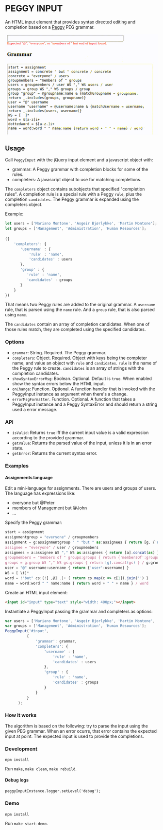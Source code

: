 # PEGGY INPUT

An HTML input element that provides syntax directed editing and completion based on a [Peggy](https://peggyjs.org/) PEG grammar.

![PeggyInput](docs/peggy-input.gif)

## Usage

Call `PeggyInput` with the jQuery input element and a javascript object with:

- grammar: A Peggy grammar with completion blocks for some of the rules.
- completers: A javascript object to use for matching completions.

The `completers` object contains subobjects that specified "completion rules".
A completion rule is a special rule with a Peggy `rule`, plus the completion `candidates`.
The Peggy grammar is expanded using the completers object.

Example:

```javascript
let users = ['Mariano Montone', 'Asgeir Bjørlykke', 'Martin Montone'];
let groups = ['Management', 'Administration', 'Human Resources'];

({
    'completers': {
       'username' : {
           'rule' : 'name',
           'candidates' : users
       },
       'group' : {
          'rule' : 'name',
          'candidates' : groups
       }
    }
})
```

That means two Peggy rules are added to the original grammar.
A `username` rule, that is parsed using the `name` rule.
And a `group` rule, that is also parsed using `name`.

The `candidates` contain an array of completion candidates.
When one of those rules match, they are completed using the specified candidates.

### Options
- `grammar`: String. Required. The Peggy grammar.
- `completers`: Object. Required. Object with keys being the completer name, and value an object with `rule` and `candidates`. `rule` is the name of the Peggy rule to create. `candidates` is an array of strings with the completion candidates.
- `showSyntaxErrorMsg`: Boolean. Optional. Default is `true`. When enabled show the syntax errors below the HTML input.
- `onChange`: Function. Optional. A function handler that is invoked with the PeggyInput instance as argument when there's a change.
- `errorMsgFormatter`. Function. Optional. A function that takes a PeggyInput instance and a Peggy SyntaxError and should return a string used a error message.

### API
- `isValid`: Returns `true` iff the current input value is a valid expression according to the provided grammar.
- `getValue`: Returns the parsed value of the input, unless it is in an error state.
- `getError`: Returns the current syntax error.

### Examples

#### Assignments language

Edit a mini-language for assignments. There are users and groups of users.
The language has expressions like:
- everyone but @Peter
- members of Management but @John
- ...

Specify the Peggy grammar:

```javascript
start = assignment
assignmentgroup = "everyone" / groupmembers
assignment = g:assignmentgroup " " "but " as:assignees { return [g, {'not': as}] } / assignees
assignee = "everyone" / user / groupmembers
assignees = a:assignee WS "," WS as:assignees { return [a].concat(as) } / a:assignee { return [a] }
groupmembers = "members of " groups:groups { return {'membersOf':groups} }
groups = g:group WS "," WS gs:groups { return [g].concat(gs) } / g:group { return [g] }
user = "@" username:username { return {'user':username} }
WS = [ \t]*
word = !"but" cs:(![ ,@] .)+ { return cs.map(c => c[1]).join('') }
name = word:word " " name:name { return word + " " + name } / word
```

Create an HTML input element:

```html
<input id="input" type="text" style="width: 400px;"></input>
```

Instantiate a PeggyInput passing the grammar and completers as options:

```javascript
var users = ['Mariano Montone', 'Asgeir Bjorlykke', 'Martin Montone', 'Fernando Berretti'];
var groups = ['Management', 'Administration', 'Human Resources'];
PeggyInput('#input',
          {
              'grammar': grammar,
              'completers': {
                  'username' : {
                      'rule' : 'name',
                      'candidates' : users
                  },
                  'group' : {
                      'rule' : 'name',
                      'candidates' : groups
                  }
              }
          }
      );
```

### How it works

The algorithm is based on the following: try to parse the input using the given PEG grammar. When an error ocurrs, that error contains the expected input at point. The expected input is used to provide the completions.

### Development

`npm install`

Run `make`, `make clean`, `make rebuild`.

#### Debug logs

`peggyInputInstance.logger.setLevel('debug');`

### Demo

`npm install`

Run `make start-demo`.
